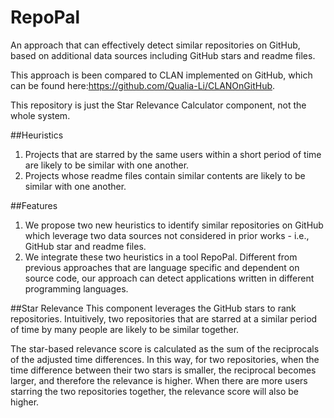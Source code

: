 # RepoPal

An approach that can effectively detect similar repositories on GitHub, based on additional data sources including GitHub stars and readme files.

This approach is been compared to CLAN implemented on GitHub, which can be found here:https://github.com/Qualia-Li/CLANOnGitHub.

This repository is just the Star Relevance Calculator component, not the whole system.

##Heuristics
1. Projects that are starred by the same users within a short period of time are likely to be similar with one another.
2. Projects whose readme files contain similar contents are likely to be similar with one another.

##Features
1. We propose two new heuristics to identify similar repositories on GitHub which leverage two data sources not considered in prior works - i.e., GitHub star and readme files.
2. We integrate these two heuristics in a tool RepoPal. Different from previous approaches that are language specific and dependent on source code, our approach can detect applications written in different programming languages.

##Star Relevance
This component leverages the GitHub stars to rank repositories. Intuitively, two repositories that are starred at a similar period of time by many people are likely to be similar together. 

The star-based relevance score is calculated as the sum of the reciprocals of the adjusted time differences. In this way, for two repositories, when the time difference between their two stars is smaller, the reciprocal becomes larger, and therefore the relevance is higher. When there are more users starring the two repositories together, the relevance score will also be higher.
